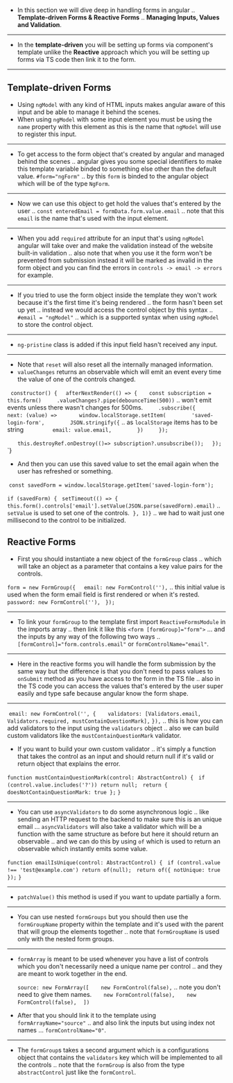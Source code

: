 
- In this section we will dive deep in handling forms in angular .. **Template-driven Forms & Reactive Forms** .. **Managing Inputs, Values and Validation**.
***
- In the **template-driven** you will be setting up forms via component's template unlike the **Reactive** approach which you will be setting up forms via TS code then link it to the form.
***
## Template-driven Forms

- Using `ngModel` with any kind of HTML inputs makes angular aware of this input and be able to manage it behind the scenes.
- When using `ngModel` with some input element you must be using the `name` property with this element as this is the name that `ngModel` will use to register this input.
***
- To get access to the form object that's created by angular and managed behind the scenes .. angular gives you some special identifiers to make this template variable binded to something else other than the default value.
  `#form="ngForm"` .. by this `form` is binded to the angular object which will be of the type `NgForm`.
***
- Now we can use this object to get hold the values that's entered by the user .. `const enteredEmail = formData.form.value.email` .. note that this `email` is the name that's used with the input element.
***
- When you add `required` attribute for an input that's using `ngModel` angular will take over and make the validation instead of the website    built-in validation .. also note that when you use it the form won't be prevented from submission instead it will be marked as invalid in the form object and you can find the errors in 
  `controls -> email -> errors` for example.
***
- If you tried to use the form object inside the template they won't work because it's the first time it's being rendered .. the form hasn't been set up yet .. instead we would access the control object by this syntax .. `#email = "ngModel"` .. which is a supported syntax when using `ngModel` to store the control object.
***
- `ng-pristine` class is added if this input field hasn't received any input.
***
- Note that `reset` will also reset all the internally managed information.
- `valueChanges`  returns an observable which will emit an event every time the value of one of the controls changed.

   `constructor() {`
    `afterNextRender(() => {`
      `const subscription = this.form()`
        `.valueChanges?.pipe(debounceTime(500))` .. won't emit events unless there wasn't changes for 500ms.
        `.subscribe({`
          `next: (value) =>`
            `window.localStorage.setItem(`
              `'saved-login-form',`
              `JSON.stringify({` .. as `localStorage` items has to be string
                `email: value.email,`
              `})`
        `});`

      `this.destroyRef.onDestroy(()=> subscription?.unsubscribe());`
    `});`
  `}

- And then you can use this saved value to set the email again when the user has refreshed or something.

 `const savedForm = window.localStorage.getItem('saved-login-form');`

`if (savedForm) {`
  `setTimeout(() => { this.form().controls['email'].setValue(JSON.parse(savedForm).email)` .. `setValue` is used to set one of the controls.
 `}, 1)}` .. we had to wait just one millisecond to the control to be initialized.

## Reactive Forms

- First you should instantiate a new object of the `formGroup` class .. which will take an object as a parameter that contains a key value pairs for the controls.

 `form = new FormGroup({`
    `email: new FormControl(''),` .. this initial value is used when the form email field is first rendered or when it's rested.
    `password: new FormControl(''),`
  `});` 
***
- To link your `formGroup` to the template first import `ReactiveFormsModule` in the imports array .. then link it like this `<form [formGroup]="form">` ... and the inputs by any way of the following two ways .. `[formControl]="form.controls.email"` or `formControlName="email"`.
***
- Here in the reactive forms you will handle the form submission by the same way but the difference is that you don't need to pass values to `onSubmit` method as you have access to the form in the TS file .. also in the TS code you can access the values that's entered by the user super easily and type safe because angular know the form shape.
***
   `email: new FormControl('', {`
      `validators: [Validators.email, Validators.required, mustContainQuestionMark],`
   `}),` .. this is how you can add validators to the input using the `validators` object .. also we can build custom validators like the `mustContainQuestionMark` validator.

- If you want to build your own custom validator .. it's simply a function that takes the control as an input and should return null if it's valid or return object that explains the error.

`function mustContainQuestionMark(control: AbstractControl) {`
  `if (control.value.includes('?')) return null;`
  `return { doesNotContainQuestionMark: true };`
`}`
***
- You can use `asyncValidators` to do some asynchronous logic .. like sending an HTTP request to the backend to make sure this is an unique email ... `asyncValidators` will also take a validator which will be a function with the same structure as before but here it should return an observable .. and we can do this by using `of` which is used to return an observable which instantly emits some value.

`function emailIsUnique(control: AbstractControl) {`
  `if (control.value !== 'test@example.com') return of(null);`
  `return of({ notUnique: true });`
`}`
***
- `patchValue()` this method is used if you want to update partially a form.
***
- You can use nested `formGroups` but you should then use the `formGroupName` property within the template and it's used with the parent  that will group the elements together .. note that `formGroupName` is used only with the nested form groups.
***
- `formArray` is meant to be used whenever you have a list of controls which you don't necessarily need a unique name per control .. and they are meant to work together in the end.

   `source: new FormArray([`
      `new FormControl(false),` .. note you don't need to give them names.
      `new FormControl(false),`
      `new FormControl(false),`
   `])`

- After that you should link it to the template using `formArrayName="source"` .. and also link the inputs but using index not names ... `formControlName="0"`.
***
- The `formGroup`s takes a second argument which is a configurations object that contains the `validators` key which will be implemented to all the controls .. note that the `formGroup` is also from the type `abstractControl` just like the `formControl`.

